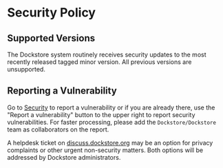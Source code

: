 # Security Policy

## Supported Versions

The Dockstore system routinely receives security updates to the most recently
released tagged minor version. All previous versions are unsupported.

## Reporting a Vulnerability

Go to [Security](https://github.com/dockstore/dockstore/security) to report a vulnerability or if you are already there, use the "Report a vulnerability" button to the upper right to report security vulnerabilities. For faster processing, please add the `Dockstore/Dockstore` team as collaborators on the report. 

A helpdesk ticket on [discuss.dockstore.org](https://discuss.dockstore.org/t/opening-helpdesk-tickets/1506) may be an option for privacy complaints or other urgent non-security matters. Both options will be addressed by Dockstore administrators. 
